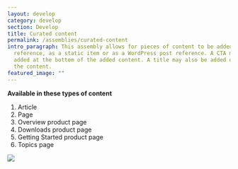 ```yaml
---
layout: develop
category: develop
section: Develop
title: Curated content
permalink: /assemblies/curated-content
intro_paragraph: This assembly allows for pieces of content to be added by node
  reference, as a static item or as a WordPress post reference. A CTA may be
  added at the bottom of the added content. A title may also be added on top of
  the content.
featured_image: ""
---
```

**Available in these types of content**

1. Article
2. Page
3. Overview product page
4. Downloads product page
5. Getting Started product page
6. Topics page

![](/design-manual/assets/uploads/curated-content-example.png)